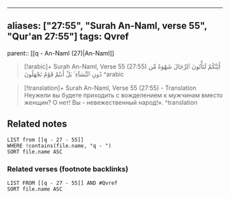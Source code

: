 
---
aliases: ["27:55", "Surah An-Naml, verse 55", "Qur'an 27:55"]
tags: Qvref
---

parent:: [[q - An-Naml (27)|An-Naml]]

> [!arabic]+ Surah An-Naml, Verse 55 (27:55)
> <span class="quran-arabic">أَئِنَّكُمْ لَتَأْتُونَ ٱلرِّجَالَ شَهْوَةً مِّن دُونِ ٱلنِّسَآءِ ۚ بَلْ أَنتُمْ قَوْمٌ تَجْهَلُونَ</span>
^arabic

> [!translation]+ Surah An-Naml, Verse 55 (27:55) - Translation
> Неужели вы будете приходить с вожделением к мужчинам вместо женщин? О нет! Вы - невежественный народ!».
^translation



## Related notes
```dataview
LIST from [[q - 27 - 55]]
WHERE !contains(file.name, "q - ")
SORT file.name ASC
```

### Related verses (footnote backlinks)
```dataview
LIST FROM [[q - 27 - 55]] AND #Qvref
SORT file.name ASC
```

